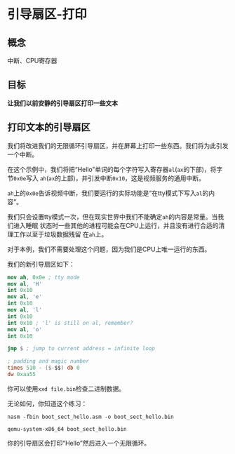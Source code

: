 # 引导扇区-打印

## 概念

中断、CPU寄存器


## 目标

**让我们以前安静的引导扇区打印一些文本**


## 打印文本的引导扇区

我们将改进我们的无限循环引导扇区，并在屏幕上打印一些东西。我们将为此引发一个中断。

在这个示例中，我们将把“Hello”单词的每个字符写入寄存器`al`(`ax`的下部)，将字节`0x0e`写入
`ah`(`ax`的上部)，并引发中断`0x10`，这是视频服务的通用中断。

`ah`上的`0x0e`告诉视频中断，我们要运行的实际功能是“在tty模式下写入`al`的内容”。

我们只会设置tty模式一次，但在现实世界中我们不能确定`ah`的内容是常量。当我们进入睡眠
状态时一些其他的进程可能会在CPU上运行，并且没有进行合适的清理工作以至于垃圾数据残留
在`ah`上。

对于本例，我们不需要处理这个问题，因为我们是CPU上唯一运行的东西。

我们的新引导扇区如下：

```nasm
mov ah, 0x0e ; tty mode
mov al, 'H'
int 0x10
mov al, 'e'
int 0x10
mov al, 'l'
int 0x10
int 0x10 ; 'l' is still on al, remember?
mov al, 'o'
int 0x10

jmp $ ; jump to current address = infinite loop

; padding and magic number
times 510 - ($-$$) db 0
dw 0xaa55 
```

你可以使用`xxd file.bin`检查二进制数据。

无论如何，你知道这个练习：

`nasm -fbin boot_sect_hello.asm -o boot_sect_hello.bin`

`qemu-system-x86_64 boot_sect_hello.bin`

你的引导扇区会打印“Hello”然后进入一个无限循环。

